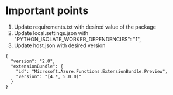# Important points
1. Update requirements.txt with desired value of the package
2. Update local.settings.json with "PYTHON_ISOLATE_WORKER_DEPENDENCIES": "1",
3. Update host.json with desired version

```hcl
{
  "version": "2.0",
  "extensionBundle": {
    "id": "Microsoft.Azure.Functions.ExtensionBundle.Preview",
    "version": "[4.*, 5.0.0)"
  }
}
```